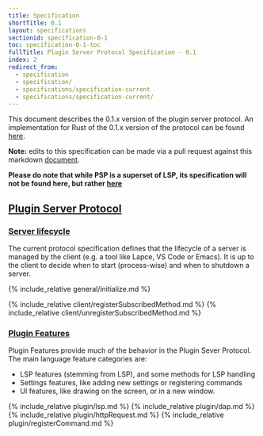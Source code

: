 ```yaml
---
title: Specification
shortTitle: 0.1
layout: specifications
sectionid: specification-0-1
toc: specification-0-1-toc
fullTitle: Plugin Server Protocol Specification - 0.1
index: 2
redirect_from:
  - specification
  - specification/
  - specifications/specification-current
  - specifications/specification-current/
---
```


This document describes the 0.1.x version of the plugin server protocol. An implementation for Rust of the 0.1.x version of the protocol can be found [here](https://github.com/lapce/lapce-rust).

**Note:** edits to this specification can be made via a pull request against this markdown [document](https://github.com/lapce/plugin-server-protocol/blob/gh-pages/_specifications/psp/0.1/specification.md).

**Please do note that while PSP is a superset of LSP, its specification will not be found here, but rather [here](https://microsoft.github.io/language-server-protocol/specifications/lsp/3.17/specification/)**

## <a href="#pluginServerProtocol" name="pluginServerProtocol" class="anchor"> Plugin Server Protocol </a>

### <a href="#lifeCycleMessages" name="lifeCycleMessages" class="anchor"> Server lifecycle </a>

The current protocol specification defines that the lifecycle of a server is managed by the client (e.g. a tool like Lapce, VS Code or Emacs). It is up to the client to decide when to start (process-wise) and when to shutdown a server.

{% include_relative general/initialize.md %}

{% include_relative client/registerSubscribedMethod.md %}
{% include_relative client/unregisterSubscribedMethod.md %}

### <a href="#pluginFeatures" name="pluginFeatures" class="anchor">Plugin Features</a>

Plugin Features provide much of the behavior in the Plugin Sever Protocol. The main language feature categories are:

* LSP features (stemming from LSP), and some methods for LSP handling
* Settings features, like adding new settings or registering commands
* UI features, like drawing on the screen, or in a new window.

{% include_relative plugin/lsp.md %}
{% include_relative plugin/dap.md %}
{% include_relative plugin/httpRequest.md %}
{% include_relative plugin/registerCommand.md %}
